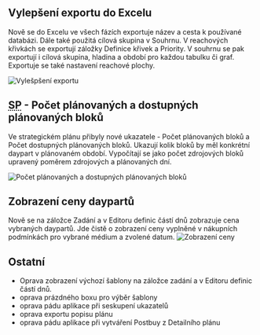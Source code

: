 ﻿---
categories: [fenix]
layout: fenix
---
## Vylepšení exportu do Excelu
Nově se do Excelu ve všech fázích exportuje název a cesta k používané databázi. Dále také použitá cílová skupina v Souhrnu. V reachových křivkách se exportují záložky Definice křivek a Priority. V souhrnu se pak exportují i cílová skupina, hladina a období pro každou tabulku či graf. Exportuje se také nastavení reachové plochy.

![Vylešpšení exportu]({{site.url}}/data/exportnewandbetter.PNG "Vylepšení exportu")

## <abbr title="Strategický plán">SP</abbr> - Počet plánovaných a dostupných plánovaných bloků
Ve strategickém plánu přibyly nové ukazatele - Počet plánovaných bloků a Počet dostupných plánovaných bloků. Ukazují kolik bloků by měl konkrétní daypart v plánovaném období. Vypočítají se jako počet zdrojových bloků upravený poměrem zdrojových a plánovaných dní.  

![Počet plánovaných a dostupných plánovaných bloků]({{site.url}}/data/planovanebloky.png "Počet plánovaných a dostupných plánovaných bloků")

## Zobrazení ceny daypartů
Nově se na záložce Zadání a v Editoru definic částí dnů zobrazuje cena vybraných daypartů. Jde čistě o zobrazení ceny vyplněné v nákupních podmínkách pro vybrané médium a zvolené datum.
![Zobrazení ceny]({{site.url}}/data/cenavzadani.png "Zobrazení ceny")

 
## Ostatní
<ul>
	<li>Oprava zobrazení výchozí šablony na záložce zadání a v Editoru definic částí dnů.</li>
	<li>oprava prázdného boxu pro výběr šablony</li>
	<li>oprava pádu aplikace při seskupení ukazatelů</li>
	<li>oprava exportu popisu plánu</li>
	<li>oprava pádu aplikace při vytváření Postbuy z Detailního plánu</li>
		
</ul>
